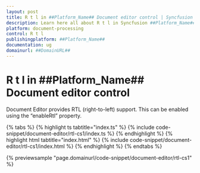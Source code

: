 ```yaml
---
layout: post
title: R t l in ##Platform_Name## Document editor control | Syncfusion
description: Learn here all about R t l in Syncfusion ##Platform_Name## Document editor control of Syncfusion Essential JS 2 and more.
platform: document-processing
control: R t l 
publishingplatform: ##Platform_Name##
documentation: ug
domainurl: ##DomainURL##
---
```


# R t l in ##Platform_Name## Document editor control

Document Editor provides RTL (right-to-left) support. This can be enabled using the “enableRtl” property.

 

 {% tabs %}
{% highlight ts tabtitle="index.ts" %}
{% include code-snippet/document-editor/rtl-cs1/index.ts %}
{% endhighlight %}
{% highlight html tabtitle="index.html" %}
{% include code-snippet/document-editor/rtl-cs1/index.html %}
{% endhighlight %}
{% endtabs %}
        
{% previewsample "page.domainurl/code-snippet/document-editor/rtl-cs1" %}

